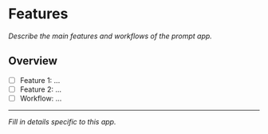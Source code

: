 # Features

_Describe the main features and workflows of the prompt app._

## Overview

- [ ] Feature 1: ...
- [ ] Feature 2: ...
- [ ] Workflow: ...

---

_Fill in details specific to this app._
